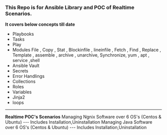 ### This Repo is for Ansible Library and POC of Realtime Scenarios.
**It covers below concepts till date**
- Playbooks
- Tasks
- Play
- Modules
    File , Copy , Stat , Blockinfile , lineinfile , Fetch , Find , Replace , Template , assemble , archive , unarchive,
    Synchronize, yum , apt , service ,shell  
- Ansible Vault
- Secrets
- Error Handlings
- Collections
- Roles
- Variables
- Jinja2
- loops

---
**Realtime POC's Scenarios**
Managing Ngnix Software over 6 OS's (Centos & Ubuntu) --- Includes Installation,Uninstallation
Managing Java Software over 6 OS's (Centos & Ubuntu) --- Includes Installation,Uninstallation
